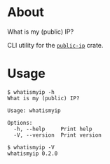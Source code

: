 # About

What is my (public) IP?

CLI utility for the [`public-ip`] crate.

[`public-ip`]: https://crates.io/crates/public-ip

# Usage

```text
$ whatismyip -h
What is my (public) IP?

Usage: whatismyip

Options:
  -h, --help     Print help
  -V, --version  Print version
```

```text
$ whatismyip -V
whatismyip 0.2.0
```

